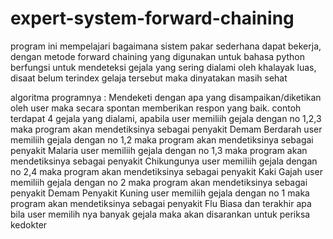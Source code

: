 # expert-system-forward-chaining
program ini mempelajari bagaimana sistem pakar sederhana dapat bekerja, dengan metode forward chaining yang digunakan untuk bahasa python
berfungsi untuk mendeteksi gejala yang sering dialami oleh khalayak luas, disaat belum terindex gelaja tersebut maka dinyatakan masih sehat

algoritma programnya : 
Mendeketi dengan apa yang disampaikan/diketikan oleh user maka secara spontan memberikan respon yang baik.
contoh terdapat 4 gejala yang dialami, apabila user memiliih gejala dengan no 1,2,3 maka program akan mendetiksinya sebagai penyakit Demam Berdarah
user memiliih gejala dengan no 1,2 maka program akan mendetiksinya sebagai penyakit Malaria
user memiliih gejala dengan no 1,3 maka program akan mendetiksinya sebagai penyakit Chikungunya
user memiliih gejala dengan no 2,4 maka program akan mendetiksinya sebagai penyakit Kaki Gajah
user memiliih gejala dengan no 2 maka program akan mendetiksinya sebagai penyakit Demam Penyakit Kuning
user memiliih gejala dengan no 1 maka program akan mendetiksinya sebagai penyakit Flu Biasa
dan terakhir apa bila user memilih nya banyak gejala maka akan disarankan untuk periksa kedokter 